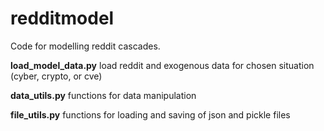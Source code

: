 # redditmodel

Code for modelling reddit cascades.

**load_model_data.py** load reddit and exogenous data for chosen situation (cyber, crypto, or cve)

**data_utils.py** functions for data manipulation

**file_utils.py** functions for loading and saving of json and pickle files
